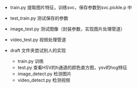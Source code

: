 - train.py 提取图片特征，训练svc，保存参数到svc.pickle.p 中

- test_train.py 测试保存的参数

- image_test.py 测试图像（封装参数，实现图片处理管道）

- video_test.py 视频处理管道

- draft 文件夹尝试别人的实现
   
  - train.py 训练
  - test.py 查看HSV的h通道的颜色直方图，ysv的hog特征
  - image_detect.py 检测图片
  - video_detect.py 检测视频